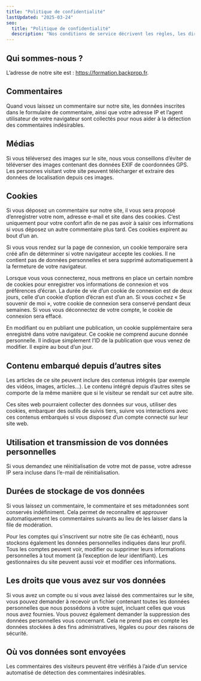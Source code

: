 ```yaml
---
title: "Politique de confidentialité"
lastUpdated: "2025-03-24"
seo:
  title: "Politique de confidentialité"
  description: "Nos conditions de service décrivent les règles, les directives et les accords juridiques entre vous et notre entreprise"
---
```


## Qui sommes-nous ?

L’adresse de notre site est : https://formation.backprop.fr.

## Commentaires

Quand vous laissez un commentaire sur notre site, les données inscrites dans le formulaire de commentaire, ainsi que votre adresse IP et l’agent utilisateur de votre navigateur sont collectés pour nous aider à la détection des commentaires indésirables.

## Médias

Si vous téléversez des images sur le site, nous vous conseillons d’éviter de téléverser des images contenant des données EXIF de coordonnées GPS. Les personnes visitant votre site peuvent télécharger et extraire des données de localisation depuis ces images.

## Cookies

Si vous déposez un commentaire sur notre site, il vous sera proposé d’enregistrer votre nom, adresse e-mail et site dans des cookies. C’est uniquement pour votre confort afin de ne pas avoir à saisir ces informations si vous déposez un autre commentaire plus tard. Ces cookies expirent au bout d’un an.

Si vous vous rendez sur la page de connexion, un cookie temporaire sera créé afin de déterminer si votre navigateur accepte les cookies. Il ne contient pas de données personnelles et sera supprimé automatiquement à la fermeture de votre navigateur.

Lorsque vous vous connecterez, nous mettrons en place un certain nombre de cookies pour enregistrer vos informations de connexion et vos préférences d’écran. La durée de vie d’un cookie de connexion est de deux jours, celle d’un cookie d’option d’écran est d’un an. Si vous cochez « Se souvenir de moi », votre cookie de connexion sera conservé pendant deux semaines. Si vous vous déconnectez de votre compte, le cookie de connexion sera effacé.

En modifiant ou en publiant une publication, un cookie supplémentaire sera enregistré dans votre navigateur. Ce cookie ne comprend aucune donnée personnelle. Il indique simplement l’ID de la publication que vous venez de modifier. Il expire au bout d’un jour.

## Contenu embarqué depuis d’autres sites

Les articles de ce site peuvent inclure des contenus intégrés (par exemple des vidéos, images, articles…). Le contenu intégré depuis d’autres sites se comporte de la même manière que si le visiteur se rendait sur cet autre site.

Ces sites web pourraient collecter des données sur vous, utiliser des cookies, embarquer des outils de suivis tiers, suivre vos interactions avec ces contenus embarqués si vous disposez d’un compte connecté sur leur site web.

## Utilisation et transmission de vos données personnelles

Si vous demandez une réinitialisation de votre mot de passe, votre adresse IP sera incluse dans l’e-mail de réinitialisation.

## Durées de stockage de vos données

Si vous laissez un commentaire, le commentaire et ses métadonnées sont conservés indéfiniment. Cela permet de reconnaître et approuver automatiquement les commentaires suivants au lieu de les laisser dans la file de modération.

Pour les comptes qui s’inscrivent sur notre site (le cas échéant), nous stockons également les données personnelles indiquées dans leur profil. Tous les comptes peuvent voir, modifier ou supprimer leurs informations personnelles à tout moment (à l’exception de leur identifiant). Les gestionnaires du site peuvent aussi voir et modifier ces informations.

## Les droits que vous avez sur vos données

Si vous avez un compte ou si vous avez laissé des commentaires sur le site, vous pouvez demander à recevoir un fichier contenant toutes les données personnelles que nous possédons à votre sujet, incluant celles que vous nous avez fournies. Vous pouvez également demander la suppression des données personnelles vous concernant. Cela ne prend pas en compte les données stockées à des fins administratives, légales ou pour des raisons de sécurité.

## Où vos données sont envoyées

Les commentaires des visiteurs peuvent être vérifiés à l’aide d’un service automatisé de détection des commentaires indésirables.